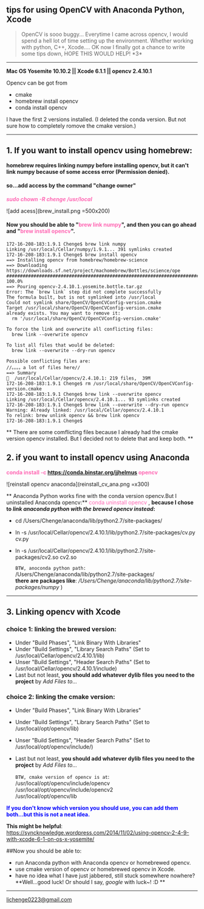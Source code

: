 
## tips for using OpenCV with Anaconda Python, Xcode
>OpenCV is sooo buggy... Everytime I came across opencv, I would spend a hell lot of time setting up the environment. Whether working with python, C++, Xcode....
OK now I finally got a chance to write some tips down, HOPE THIS WOULD HELP! \*3*


*** 
**Mac OS Yosemite 10.10.2 || Xcode 6.1.1  || opencv 2.4.10.1** 

Opencv can be got from   

- cmake
- homebrew install opencv
- conda install opencv

I have the first 2 versions installed. (I deleted the conda version. But not sure how to completely romove the cmake version.)


***

## 1. If you want to install opencv using homebrew: 
**homebrew requires linking numpy before installing opencv, but it can't link numpy because of some access error (Permission denied).**

#### so...add access by the command "change owner"
<span style="color:hotpink">**_sudo chown -R chenge /usr/local_**</span>

![add acess](brew_install.png =500x200)

#### Now you should be able to "<span style="color:hotpink">brew link numpy</span>", and then you can go ahead and "<span style="color:hotpink">brew install opencv</span>".


	172-16-208-183:1.9.1 Chenge$ brew link numpy
	Linking /usr/local/Cellar/numpy/1.9.1... 391 symlinks created
	172-16-208-183:1.9.1 Chenge$ brew install opencv
	==> Installing opencv from homebrew/homebrew-science
	==> Downloading https://downloads.sf.net/project/machomebrew/Bottles/science/ope
	######################################################################## 100.0%
	==> Pouring opencv-2.4.10.1.yosemite.bottle.tar.gz
	Error: The `brew link` step did not complete successfully
	The formula built, but is not symlinked into /usr/local
	Could not symlink share/OpenCV/OpenCVConfig-version.cmake
	Target /usr/local/share/OpenCV/OpenCVConfig-version.cmake
	already exists. You may want to remove it:
	  rm '/usr/local/share/OpenCV/OpenCVConfig-version.cmake'

	To force the link and overwrite all conflicting files:
	  brew link --overwrite opencv

	To list all files that would be deleted:
	  brew link --overwrite --dry-run opencv

	Possible conflicting files are:
	//。。。。a lot of files here//
	==> Summary
	🍺  /usr/local/Cellar/opencv/2.4.10.1: 219 files,  39M
	172-16-208-183:1.9.1 Chenge$ rm /usr/local/share/OpenCV/OpenCVConfig-version.cmake
	172-16-208-183:1.9.1 Chenge$ brew link --overwrite opencv
	Linking /usr/local/Cellar/opencv/2.4.10.1... 93 symlinks created
	172-16-208-183:1.9.1 Chenge$ brew link --overwrite --dry-run opencv
	Warning: Already linked: /usr/local/Cellar/opencv/2.4.10.1
	To relink: brew unlink opencv && brew link opencv
	172-16-208-183:1.9.1 Chenge$ 
	
** There are some comflicting files because I already had the cmake version opencv installed. But I decided not to delete that and keep both. **


## 2. if you want to install opencv using Anaconda 

<span style="color:hotpink">**conda install -c https://conda.binstar.org/jjhelmus opencv**</span>

![reinstall opencv anaconda](reinstall_cv_ana.png =x300)


** Anaconda Python works fine with the conda version opencv.But I uninstalled Anaconda opencv:**
<span style="color:hotpink">conda uninstall opencv</span> ,
**because I chose to _link anaconda python with the brewed opencv instead_:**

* cd /Users/Chenge/anaconda/lib/python2.7/site-packages/ 
* ln -s /usr/local/Cellar/opencv/2.4.10.1/lib/python2.7/site-packages/cv.py cv.py
* ln -s /usr/local/Cellar/opencv/2.4.10.1/lib/python2.7/site-packages/cv2.so cv2.so

	`BTW, anoconda python path:`
/Users/Chenge/anaconda/lib/python2.7/site-packages/  
**there are packages like**: _/Users/Chenge/anaconda/lib/python2.7/site-packages/numpy_ )


***


## 3. Linking opencv with Xcode
### choice 1: linking the brewed version:
* Under "Build Phases", "Link Binary With Libraries"
* Under "Build Settings", "Library Search Paths" (Set to /usr/local/Cellar/opencv/2.4.10.1/lib)
* Unser "Build Settings", "Header Search Paths" (Set to /usr/local/Cellar/opencv/2.4.10.1/include)
* Last but not least, **you should add whatever dylib files you need to the project** by _Add Files to..._


### choice 2: linking the cmake version:
* Under "Build Phases", "Link Binary With Libraries"
* Under "Build Settings", "Library Search Paths" (Set to /usr/local/opt/opencv/lib)
* Unser "Build Settings", "Header Search Paths" (Set to /usr/local/opt/opencv/include/)  
* Last but not least, **you should add whatever dylib files you need to the project** by _Add Files to..._ 

	
	`BTW, cmake version of opencv is at`:
	/usr/local/opt/opencv/include/opencv
	/usr/local/opt/opencv/include/opencv2  
	/usr/local/opt/opencv/lib


<span style="color:blue">**If you don't know which version you should use, you can add them both...but this is not a neat idea.**</span>


**This might be helpful**: <https://syncknowledge.wordpress.com/2014/11/02/using-opencv-2-4-9-with-xcode-6-1-on-os-x-yosemite/>

##Now you should be able to:

- run Anaconda python with Anaconda opencv or homebrewed opencv.   
- use cmake version of opencv or homebrewed opencv in Xcode.  
- have no idea what I have just jabbered, still stuck somewhere nowhere? **Well...good luck! Or should I say, _google_ with luck~! :D **
*** 
<lichenge0223@gmail.com>
